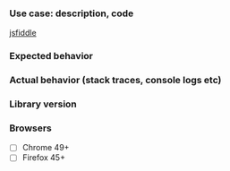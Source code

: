 ### Use case: description, code

[jsfiddle](https://jsfiddle.net/IDisposable/emjL1ow8/)

### Expected behavior

### Actual behavior (stack traces, console logs etc)

### Library version

### Browsers

- [ ] Chrome 49+
- [ ] Firefox 45+
